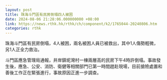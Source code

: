 ```yaml
---
layout: post
title: 珠海斗門區有民房倒塌四人被困
date: 2024-08-06 21:28:06.000000000 +08:00
link: https://news.rthk.hk/rthk/ch/component/k2/1765044-20240806.htm
categories: rthk
---
```


珠海斗門區有民房倒塌，4人被困，兩名被困人員已被救出，其中1人傷勢輕微，另1人正全力救治。

斗門區應急管理局通報，井岸鎮坭灣村一棟兩層高的民房下午4時許倒塌。事故發生後，應急、公安、消防、衛健等相關部門已第一時間趕赴現場，目前搶險處置和善後工作正在緊張進行，事故原因正進一步調查。

